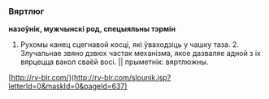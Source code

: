### Вяртлюг
**назоўнік, мужчынскі род, спецыяльны тэрмін**

1. Рухомы канец сцегнавой косці, які ўваходзіць у чашку таза. 2. Злучальнае звяно дзвюх частак механізма, якое дазваляе адной з іх вярцецца вакол сваёй восі. || прыметнік: вяртлюжны.

<a rel="author">[http://rv-blr.com/](http://rv-blr.com/slounik.jsp?letterId=0&maskId=0&pageId=637)</a>
